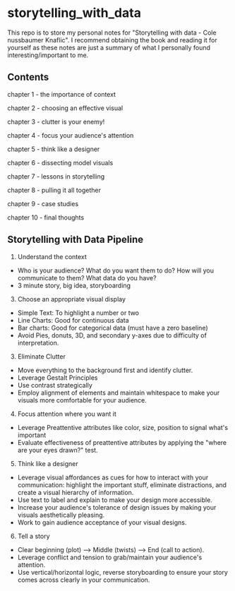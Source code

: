 # storytelling_with_data

This repo is to store my personal notes for "Storytelling with data - Cole nussbaumer Knaflic". I recommend obtaining the book and reading it for yourself as these notes are just a summary of what I personally found interesting/important to me.


## Contents
chapter 1 - the importance of context

chapter 2 - choosing an effective visual

chapter 3 - clutter is your enemy!

chapter 4 - focus your audience's attention

chapter 5 - think like a designer 

chapter 6 - dissecting model visuals

chapter 7 - lessons in storytelling

chapter 8 - pulling it all together

chapter 9 - case studies

chapter 10 - final thoughts


## Storytelling with Data Pipeline
1. Understand the context
  - Who is your audience? What do you want them to do? How will you communicate to them? What data do you have?
  - 3 minute story, big idea, storyboarding
3. Choose an appropriate visual display
  - Simple Text: To highlight a number or two
  - Line Charts: Good for continuous data
  - Bar charts: Good for categorical data (must have a zero baseline)
  - Avoid Pies, donuts, 3D, and secondary y-axes due to difficulty of interpretation. 
3. Eliminate Clutter
  - Move everything to the background first and identify clutter.
  - Leverage Gestalt Principles
  - Use contrast strategically
  - Employ alignment of elements and maintain whitespace to make your visuals more comfortable for your audience.
4. Focus attention where you want it
  - Leverage Preattentive attributes like color, size, position to signal what's important
  - Evaluate effectiveness of preattentive attributes by applying the "where are your eyes drawn?" test. 
5. Think like a designer
  - Leverage visual affordances as cues for how to interact with your communication: highlight the important stuff, eliminate distractions, and create a visual hierarchy of information.
  - Use text to label and explain to make your design more accessible.
  - Increase your audience's tolerance of design issues by making your visuals aesthetically pleasing.
  - Work to gain audience acceptance of your visual designs.
6. Tell a story
  - Clear beginning (plot) --> Middle (twists) --> End (call to action).
  - Leverage conflict and tension to grab/maintain your audience's attention.
  - Use vertical/horizontal logic, reverse storyboarding to ensure your story comes across clearly in your communication. 


